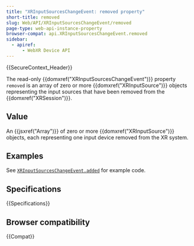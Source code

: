 ```yaml
---
title: "XRInputSourcesChangeEvent: removed property"
short-title: removed
slug: Web/API/XRInputSourcesChangeEvent/removed
page-type: web-api-instance-property
browser-compat: api.XRInputSourcesChangeEvent.removed
sidebar:
  - apiref:
      - WebXR Device API
---
```


{{SecureContext_Header}}

The read-only {{domxref("XRInputSourcesChangeEvent")}} property `removed` is an array of
zero or more {{domxref("XRInputSource")}} objects representing the input sources that have been removed from the {{domxref("XRSession")}}.

## Value

An {{jsxref("Array")}} of zero or more {{domxref("XRInputSource")}} objects, each representing one input device removed from the XR system.

## Examples

See [`XRInputSourcesChangeEvent.added`](/en-US/docs/Web/API/XRInputSourcesChangeEvent/added#examples) for example code.

## Specifications

{{Specifications}}

## Browser compatibility

{{Compat}}
